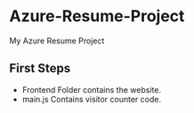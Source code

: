 # Azure-Resume-Project

My Azure Resume Project 

## First Steps

- Frontend Folder contains the website.
- main.js Contains visitor counter code.


